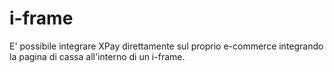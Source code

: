 # i-frame
E' possibile integrare XPay direttamente sul proprio e-commerce integrando la pagina di cassa all'interno di un i-frame. 
